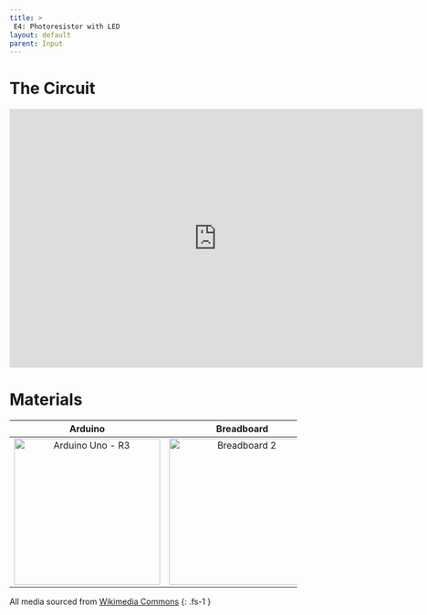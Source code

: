 ```yaml
---
title: >
 E4: Photoresistor with LED
layout: default
parent: Input
---
```


# The Circuit

<iframe width="725" height="453" src="https://www.tinkercad.com/embed/4MQEeYbY5y3?editbtn=1" frameborder="0" marginwidth="0" marginheight="0" scrolling="no"></iframe>

# Materials

| Arduino | Breadboard | 220Ω & 10kΩ Resistor | Photoresistor | LED |
|:-----:|:-----:|:-----:|:-----:|:-----:|
| <a title="SparkFun Electronics from Boulder, USA, CC BY 2.0 &lt;https://creativecommons.org/licenses/by/2.0&gt;, via Wikimedia Commons" href="https://commons.wikimedia.org/wiki/File:Arduino_Uno_-_R3.jpg"><img width="256" alt="Arduino Uno - R3" src="https://upload.wikimedia.org/wikipedia/commons/3/38/Arduino_Uno_-_R3.jpg"></a> | <a title="Maskaravivek, CC BY-SA 4.0 &lt;https://creativecommons.org/licenses/by-sa/4.0&gt;, via Wikimedia Commons" href="https://commons.wikimedia.org/wiki/File:Breadboard_2.png"><img width="256" alt="Breadboard 2" src="https://upload.wikimedia.org/wikipedia/commons/thumb/f/f2/Breadboard_2.png/256px-Breadboard_2.png"></a> | <a title="User:Evan-Amos, Public domain, via Wikimedia Commons" href="https://commons.wikimedia.org/wiki/File:Electronic-Axial-Lead-Resistors-Array.png"><img width="256" alt="Electronic-Axial-Lead-Resistors-Array" src="https://upload.wikimedia.org/wikipedia/commons/thumb/c/ce/Electronic-Axial-Lead-Resistors-Array.png/256px-Electronic-Axial-Lead-Resistors-Array.png"></a>| <a title="Arnau 944, CC BY-SA 4.0 &lt;https://creativecommons.org/licenses/by-sa/4.0&gt;, via Wikimedia Commons" href="https://commons.wikimedia.org/wiki/File:AUIN1617G11_LDR-Photoresistor.png"><img width="128" alt="AUIN1617G11 LDR-Photoresistor" src="https://upload.wikimedia.org/wikipedia/commons/3/30/AUIN1617G11_LDR-Photoresistor.png"></a> | ![LED]({{ site.baseurl }}/assets/images/LED.png) |

All media sourced from [Wikimedia Commons](https://commons.wikimedia.org/wiki/Main_Page)
{: .fs-1 }

